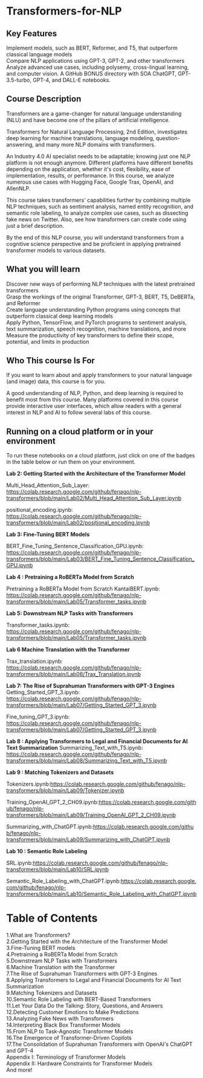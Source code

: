 # Transformers-for-NLP

## Key Features

Implement models, such as BERT, Reformer, and T5, that outperform classical language models<br>
Compare NLP applications using GPT-3, GPT-2, and other transformers<br>
Analyze advanced use cases, including polysemy, cross-lingual learning, and computer vision. A GitHub BONUS directory with SOA ChatGPT, GPT-3.5-turbo, GPT-4, and DALL-E notebooks. <br>

## Course Description
Transformers are a game-changer for natural language understanding (NLU) and have become one of the pillars of artificial intelligence.<br>

Transformers for Natural Language Processing, 2nd Edition, investigates deep learning for machine translations, language modeling, question-answering, and many more NLP domains with transformers.<br>

An Industry 4.0 AI specialist needs to be adaptable; knowing just one NLP platform is not enough anymore. Different platforms have different benefits depending on the application, whether it's cost, flexibility, ease of implementation, results, or performance. In this course, we analyze numerous use cases with Hugging Face, Google Trax, OpenAI, and AllenNLP.<br>

This course takes transformers' capabilities further by combining multiple NLP techniques, such as sentiment analysis, named entity recognition, and semantic role labeling, to analyze complex use cases, such as dissecting fake news on Twitter. Also, see how transformers can create code using just a brief description.<br>

By the end of this NLP course, you will understand transformers from a cognitive science perspective and be proficient in applying pretrained transformer models to various datasets.<br>

## What you will learn
Discover new ways of performing NLP techniques with the latest pretrained transformers<br>
Grasp the workings of the original Transformer, GPT-3, BERT, T5, DeBERTa, and Reformer<br>
Create language understanding Python programs using concepts that outperform classical deep learning models<br>
Apply Python, TensorFlow, and PyTorch programs to sentiment analysis, text summarization, speech recognition, machine translations, and more<br>
Measure the productivity of key transformers to define their scope, potential, and limits in production<br>
## Who This course Is For
If you want to learn about and apply transformers to your natural language (and image) data, this course is for you.<br>

A good understanding of NLP, Python, and deep learning is required to benefit most from this course. Many platforms covered in this course provide interactive user interfaces, which allow readers with a general interest in NLP and AI to follow several labs of this course.<br>

## Running on a cloud platform or in your environment
To run these notebooks on a cloud platform, just click on one of the badges in the table below or run them on your environment.

**Lab 2: Getting Started with the Architecture of the Transformer Model**

Multi_Head_Attention_Sub_Layer: https://colab.research.google.com/github/fenago/nlp-transformers/blob/main/Lab02/Multi_Head_Attention_Sub_Layer.ipynb

positional_encoding.ipynb: https://colab.research.google.com/github/fenago/nlp-transformers/blob/main/Lab02/positional_encoding.ipynb

**Lab 3: Fine-Tuning BERT Models**	

BERT_Fine_Tuning_Sentence_Classification_GPU.ipynb: https://colab.research.google.com/github/fenago/nlp-transformers/blob/main/Lab03/BERT_Fine_Tuning_Sentence_Classification_GPU.ipynb


**Lab 4 : Pretraining a RoBERTa Model from Scratch**

Pretraining a RoBERTa Model from Scratch
KantaiBERT.ipynb: https://colab.research.google.com/github/fenago/nlp-transformers/blob/main/Lab05/Transformer_tasks.ipynb


**Lab 5: Downstream NLP Tasks with Transformers**		

Transformer_tasks.ipynb: https://colab.research.google.com/github/fenago/nlp-transformers/blob/main/Lab05/Transformer_tasks.ipynb


**Lab 6 Machine Translation with the Transformer**		
		
Trax_translation.ipynb: https://colab.research.google.com/github/fenago/nlp-transformers/blob/main/Lab06/Trax_Translation.ipynb


**Lab 7: The Rise of Suprahuman Transformers with GPT-3 Engines**				
Getting_Started_GPT_3.ipynb: https://colab.research.google.com/github/fenago/nlp-transformers/blob/main/Lab07/Getting_Started_GPT_3.ipynb

Fine_tuning_GPT_3.ipynb: https://colab.research.google.com/github/fenago/nlp-transformers/blob/main/Lab07/Getting_Started_GPT_3.ipynb

**Lab 8 : Applying Transformers to Legal and Financial Documents for AI Text Summarization**				 Summarizing_Text_with_T5.ipynb: 
https://colab.research.google.com/github/fenago/nlp-transformers/blob/main/Lab08/Summarizing_Text_with_T5.ipynb

**Lab 9 : Matching Tokenizers and Datasets**	

Tokenizers.ipynb:https://colab.research.google.com/github/fenago/nlp-transformers/blob/main/Lab09/Tokenizer.ipynb

Training_OpenAI_GPT_2_CH09.ipynb:https://colab.research.google.com/github/fenago/nlp-transformers/blob/main/Lab09/Training_OpenAI_GPT_2_CH09.ipynb

Summarizing_with_ChatGPT.ipynb:https://colab.research.google.com/github/fenago/nlp-transformers/blob/main/Lab09/Summarizing_with_ChatGPT.ipynb

**Lab 10 : Semantic Role Labeling**	

SRL.ipynb:https://colab.research.google.com/github/fenago/nlp-transformers/blob/main/Lab10/SRL.ipynb

Semantic_Role_Labeling_with_ChatGPT.ipynb:https://colab.research.google.com/github/fenago/nlp-transformers/blob/main/Lab10/Semantic_Role_Labeling_with_ChatGPT.ipynb



# Table of Contents<br>
1.What are Transformers?<br>
2.Getting Started with the Architecture of the Transformer Model<br>
3.Fine-Tuning BERT models<br>
4.Pretraining a RoBERTa Model from Scratch<br>
5.Downstream NLP Tasks with Transformers<br>
6.Machine Translation with the Transformer<br>
7.The Rise of Suprahuman Transformers with GPT-3 Engines<br>
8.Applying Transformers to Legal and Financial Documents for AI Text Summarization<br>
9.Matching Tokenizers and Datasets<br>
10.Semantic Role Labeling with BERT-Based Transformers<br>
11.Let Your Data Do the Talking: Story, Questions, and Answers<br>
12.Detecting Customer Emotions to Make Predictions<br>
13.Analyzing Fake News with Transformers<br>
14.Interpreting Black Box Transformer Models<br>
15.From NLP to Task-Agnostic Transformer Models<br>
16.The Emergence of Transformer-Driven Copilots<br>
17.The Consolidation of Suprahuman Transformers with OpenAI's ChatGPT and GPT-4<br>
Appendix I: Terminology of Transformer Models<br>
Appendix II: Hardware Constraints for Transformer Models<br>
And more!
